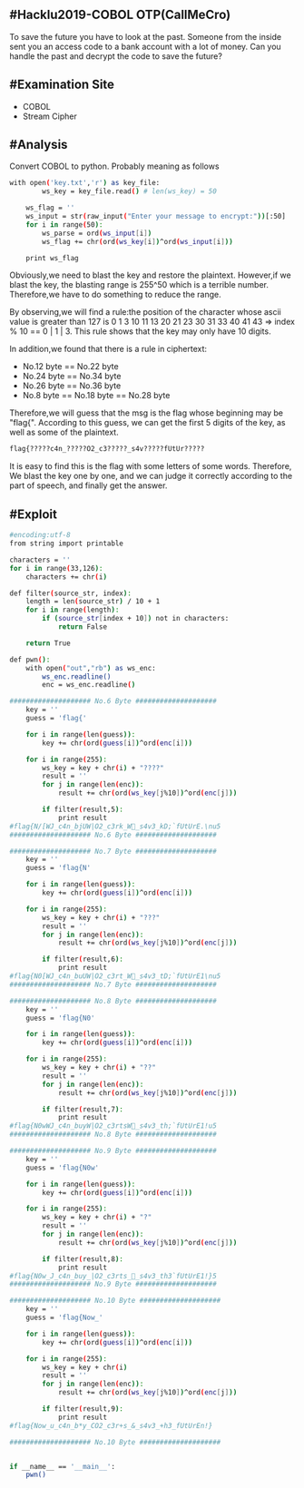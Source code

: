 #Hacklu2019-COBOL OTP(CallMeCro)
---
To save the future you have to look at the past. Someone from the inside sent you an access code to a bank account with 
a lot of money. Can you handle the past and decrypt the code to save the future?

#Examination Site
----
* COBOL 
* Stream Cipher

#Analysis
----
Convert COBOL to python. Probably meaning as follows
```bash
with open('key.txt','r') as key_file:
    	ws_key = key_file.read() # len(ws_key) = 50

	ws_flag = ''
	ws_input = str(raw_input("Enter your message to encrypt:"))[:50]
	for i in range(50):
		ws_parse = ord(ws_input[i])
		ws_flag += chr(ord(ws_key[i])^ord(ws_input[i]))

	print ws_flag
```
Obviously,we need to blast the key and restore the plaintext.
However,if we blast the key, the blasting range is 255^50 which is a terrible number.
Therefore,we have to do something to reduce the range.

By observing,we will find a rule:the position of the character whose ascii value is greater than 127
is 0 1 3 10 11 13 20 21 23 30 31 33 40 41 43 => index % 10 == 0 | 1 | 3.
This rule shows that the key may only have 10 digits.

In addition,we found that there is a rule in ciphertext:

* No.12 byte == No.22 byte
* No.24 byte == No.34 byte
* No.26 byte == No.36 byte
* No.8 byte == No.18 byte == No.28 byte

Therefore,we will guess that the msg is the flag whose beginning may be "flag{".
According to this guess, we can get the first 5 digits of the key, as well as some of the plaintext.
```bash
flag{?????c4n_?????O2_c3?????_s4v?????fUtUr?????
```
It is easy to find this is the flag with some letters of some words.
Therefore,
We blast the key one by one, and we can judge it correctly according to the part of 
speech, and finally get the answer.

#Exploit
----
```bash
#encoding:utf-8
from string import printable

characters = ''
for i in range(33,126):
    characters += chr(i)

def filter(source_str, index):
	length = len(source_str) / 10 + 1
	for i in range(length):
		if (source_str[index + 10]) not in characters:
			return False

	return True

def pwn():
	with open("out","rb") as ws_enc:
		ws_enc.readline()
		enc = ws_enc.readline()

#################### No.6 Byte ####################
	key = ''
	guess = 'flag{'

	for i in range(len(guess)):
		key += chr(ord(guess[i])^ord(enc[i]))

	for i in range(255):
		ws_key = key + chr(i) + "????"
		result = ''
		for j in range(len(enc)):
			result += chr(ord(ws_key[j%10])^ord(enc[j]))

		if filter(result,5):
			print result
#flag{N/[WJ_c4n_bjUW|O2_c3rk_W_s4v3_kD;`fUtUrE.\nu5
#################### No.6 Byte ####################

#################### No.7 Byte ####################
	key = ''
	guess = 'flag{N'

	for i in range(len(guess)):
		key += chr(ord(guess[i])^ord(enc[i]))

	for i in range(255):
		ws_key = key + chr(i) + "???"
		result = ''
		for j in range(len(enc)):
			result += chr(ord(ws_key[j%10])^ord(enc[j]))

		if filter(result,6):
			print result
#flag{N0[WJ_c4n_buUW|O2_c3rt_W_s4v3_tD;`fUtUrE1\nu5
#################### No.7 Byte ####################

#################### No.8 Byte ####################
	key = ''
	guess = 'flag{N0'

	for i in range(len(guess)):
		key += chr(ord(guess[i])^ord(enc[i]))

	for i in range(255):
		ws_key = key + chr(i) + "??"
		result = ''
		for j in range(len(enc)):
			result += chr(ord(ws_key[j%10])^ord(enc[j]))

		if filter(result,7):
			print result
#flag{N0wWJ_c4n_buyW|O2_c3rtsW_s4v3_th;`fUtUrE1!u5
#################### No.8 Byte ####################

#################### No.9 Byte ####################
	key = ''
	guess = 'flag{N0w'

	for i in range(len(guess)):
		key += chr(ord(guess[i])^ord(enc[i]))

	for i in range(255):
		ws_key = key + chr(i) + "?"
		result = ''
		for j in range(len(enc)):
			result += chr(ord(ws_key[j%10])^ord(enc[j]))

		if filter(result,8):
			print result
#flag{N0w_J_c4n_buy_|O2_c3rts__s4v3_th3`fUtUrE1!}5
#################### No.9 Byte ####################

#################### No.10 Byte ####################
	key = ''
	guess = 'flag{Now_'

	for i in range(len(guess)):
		key += chr(ord(guess[i])^ord(enc[i]))

	for i in range(255):
		ws_key = key + chr(i)
		result = ''
		for j in range(len(enc)):
			result += chr(ord(ws_key[j%10])^ord(enc[j]))

		if filter(result,9):
			print result
#flag{Now_u_c4n_b*y_CO2_c3r+s_&_s4v3_+h3_fUtUrEn!}

#################### No.10 Byte ####################


if __name__ == '__main__':
	pwn()
```